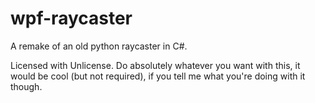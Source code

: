# wpf-raycaster
A remake of an old python raycaster in C#. 

Licensed with Unlicense. Do absolutely whatever you want with this, it would be cool (but not required), if you tell me what you're doing with it though.
